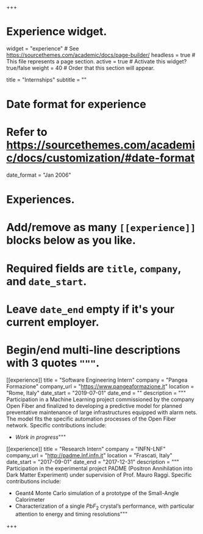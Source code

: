 +++
# Experience widget.
widget = "experience"  # See https://sourcethemes.com/academic/docs/page-builder/
headless = true  # This file represents a page section.
active = true  # Activate this widget? true/false
weight = 40  # Order that this section will appear.

title = "Internships"
subtitle = ""

# Date format for experience
#   Refer to https://sourcethemes.com/academic/docs/customization/#date-format
date_format = "Jan 2006"

# Experiences.
#   Add/remove as many `[[experience]]` blocks below as you like.
#   Required fields are `title`, `company`, and `date_start`.
#   Leave `date_end` empty if it's your current employer.
#   Begin/end multi-line descriptions with 3 quotes `"""`.
[[experience]]
  title = "Software Engineering Intern"
  company = "Pangea Formazione"
  company_url = "https://www.pangeaformazione.it"
  location = "Rome, Italy"
  date_start = "2019-07-01"
  date_end = ""
  description = """
  Participation in a Machine Learning project commissioned by the company Open Fiber and finalized to developing a predictive model for planned preventative maintenance of large infrastructures equipped with alarm nets. The model fits the specific automation processes of the Open Fiber network. Specific contributions include:
  
* _Work in progress_"""

[[experience]]
  title = "Research Intern"
  company = "INFN-LNF"
  company_url = "http://padme.lnf.infn.it"
  location = "Frascati, Italy"
  date_start = "2017-09-01"
  date_end = "2017-12-31"
  description = """
  Participation in the experimental project PADME (Positron Annihilation into Dark Matter Experiment) under supervision of Prof. Mauro Raggi. Specific contributions include:
  
* Geant4 Monte Carlo simulation of a prototype of the Small-Angle Calorimeter
* Characterization of a single $PbF_2$ crystal’s performance, with particular attention to
energy and timing resolutions"""

+++
